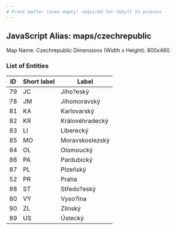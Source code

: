 ```yaml
---
# Front matter (even empty) required for Jekyll to process
---
```


## JavaScript Alias: maps/czechrepublic

Map Name: Czechrepublic
Dimensions (Width x Height): 800x460





### List of Entities

ID | Short label | Label
---|---|---|
79|JC|Jiho?eský
78|JM|Jihomoravský
81|KA|Karlovarský
82|KR|Královéhradecký
83|LI|Liberecký
85|MO|Moravskoslezský
84|OL|Olomoucký
86|PA|Pardubický
87|PL|Plzeňský
52|PR|Praha
88|ST|Středo?eský
80|VY|Vyso?ina
90|ZL|Zlínský
89|US|Ústecký

